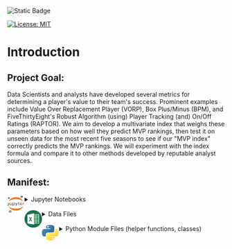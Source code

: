 ![Static Badge](https://img.shields.io/badge/Repo_Status%3A-Work_in_Progress-blue?style=flat&logo=data%3Aimage%2Fpng%3Bbase64%2CiVBORw0KGgoAAAANSUhEUgAAAC0AAAAiCAMAAAD8kqB9AAAClFBMVEUAAAD%2F%2F%2F%2FBYzTCysr2WxvyQRLnSibjUy3VZSLbQyvSjHHIjEX5%2F%2F%2F5%2B%2FvIz9D8%2F%2F%2F4WhryWRz3QBHxUR7ySh%2FxbBjsTiHwbxnnTCXVQiz96eTg4N%2Fd3dzL0tH0XDPFzc32SRv0UB%2F3WRr4XRn1SR32VBv1Uhz0TB71URz0QBDySh3%2FYAP4ZxT1YxnwXRz0ZxnvTh7vVR7yPhDxQhfrTB%2FcVCLfRSzUUCfdPCbLciPQOjLu8fHc5OXn5eT85uHj4uHY19bKt6%2F3WBv2Uhv0WS%2F1TSDyWjT0Sx33XBr3Vhv0Vxz3XRr3Xhr1Uhv0Ux30SRv0Whv3Yhn2Xhr0UhzzPg%2F2RBb0Tx7zPg%2FzPg7zUR33YxjyTh%2F7XgL6WQDxTh%2FwVB%2F3Pw%2FzPA3wTh7zYRv1aBntTCDxXhzrTx%2FwSh7oYCDxaxjuTiDmSyHsWR7rPxnoQiXnchrmehr%2B9%2FTs7%2FD%2B7unW2djQ19jm2dbHxcLKuLD3v6%2FJrKL1SRvvelv25ePBxML7aRfg7%2FbS5ezY7PDA1t32VBv2UBz0SR70QxT0QxT0QxT2VRv1VRz3Yhn1Sx34VRvyTB%2F1Sh71Rhj2Uhz2TBj3YRn3Yxn1RBb5ZBfxTB%2F2ZBn7Zgz4Zhj4QhPuWB30ZBrySR3yXhzvSyDvWRv3PxDvTR%2F0WRzyYhvyPQ32aRryahrvViDuYhnxQRPzbRrsRh%2FYXSPuchnrcxjRp5vqbEr5v6%2F0cU3wWDD849vQqqD3pI32n4b2moDfhmznlmTocVD0XjX5Vhrl5ubKtKvirZ%2FPpprTpZbWnI%2F8q3z2lnv4lHn5pXXwn27fhGrfgmjlkF%2F5klzmclPjcFD1bUn0Z0Ptd0H3bDb0VCr0WyT4WRn7YRf4PQvBMCeZAAAAs3RSTlMA%2FQj72VQnHBIPBgX%2B%2Fv78%2BKqajGI0LyolBv7%2B%2Fv79%2FPX09PTu287Cv7%2B1oqCTi394c1pONCIYFRINCv7%2B%2Fv7%2B%2Fv79%2Ffv39fHw7evp4uHS0M%2FMysXFwbq4s7Cwq6SimpGQgX59eHJoYFlRUElHRD8sGRX%2B%2Fv7%2B%2Fv7%2B%2Fv7%2B%2Fv38%2FPv6%2Bvn57u3p4%2BLd19bV0tLNzcrIwsC5trSnp6eioJ%2Bem5uVlZWRkIiDbmlcS0tEOTQjHZlkpy4AAAI7SURBVDjLYqAPyBHU0Y6NjZlvCuZxLp%2BtrR2jI5iOS7nWjX2nT1xQ5ARzuKdc3Xf%2BzDV%2Fdlyq2dt3NvHbqUhAzJ50vKWxzi0Pt1sSttRLM25bAWYbbXd0YDwVgcflEirH%2BHi2dpoBmVyhe%2BWtd7isBTLxGM4MNDyRQZKBdXtlKf%2FJCLzBwua%2BGWh4BzsDE8RoY%2FyhuGQLsz3%2F5USg0Y4yjHvCufCrZlPYLMuztYt9%2Bjk%2BXjs5Y0JRJAQ0nHFbiNthaaDRQD4RhlfdPsvHKyXHSjj%2BhfYz2xbVVtsw7tbkIqxaAmg4b3kFwmjChh%2BSgRhNGIi57iyTKS45YIRDHiAONMMvyjvw70Iz2hzOMs3kQDX8qI3UARRXc2duQJLXW4MsN%2FdS864QJiQBUb1cZHnTeQvFETwTxSNXkFxdoCdoguZ2wwDdjXDOguvqcKMLkwOEOTG8mh%2FpoysOM7xGBMrapM8SnIM1aDL8PGat4waxJFPZIe7V9fZNlcQRklYiagKB%2BqLcEJ74yqlKqklmeGLGyjjSU3laimiB%2BCrAoryVwkTMgYGHUzHIUjMDr1sNPso3BeLZcKpjMmfisEwTzErRiQpUVurXmNgm0Dtjjn7WsuRCDqAMWvj1%2BAWxsHgcdPJUnRwnst6CwVIsQ1ij28vpoAALS5Ca6mIU1aujVaINklp9s%2FMtkEQ52fKCneMN4tzDDNGcsmiCsIZzGoYLcxXVhNW1mNCFLZb6q2MrILO1%2BmZKYPMorlBlIBcAACpxj1lvNSqgAAAAAElFTkSuQmCC&labelColor=%23232D4B&color=%23E57200)

[![License: MIT](https://img.shields.io/badge/License-MIT-yellow.svg)](https://opensource.org/licenses/MIT)

# **Introduction**

## **Project Goal**:
Data Scientists and analysts have developed several metrics for determining a player's value to their team's success. Prominent examples include Value Over Replacement Player (VORP), Box Plus/Minus (BPM), and FiveThirtyEight's Robust Algorithm (using) Player Tracking (and) On/Off Ratings (RAPTOR)​. We aim to develop a multivariate index that weighs these parameters based on how well they predict MVP rankings, then test it on unseen data for the most recent five seasons to see if our "MVP index" correctly predicts the MVP rankings.​ We will experiment with the index formula and compare it to other methods developed by reputable analyst sources.

## **Manifest**:

<details>
<summary><img src="images/ipynb.png" align="left" width="40" height="40" /> Jupyter Notebooks</summary>
  
- ### FeatureSelection.ipynb:

  Feature Selection notebook where we use the `preprocess_and_train` function from `preptrain.py` and ensemble the methods to generate the best 10 features.
  
- ### DataCleaning_EDA.ipynb:
  
  Exploratory notebook where the data is cleaned; includes some basic EDA.

- ### Models.ipynb:

  Modeling notebook where we use the selected features (from `df_selected.csv`) to train and evaluate a range of models and extract their feature importance. These results will inform how we weight features in the index.

- ### Test.ipynb:

  This notebook contains the code where we test our best model (from `Models.ipynb`) against the last five seasons. We include some visualizations showing the model prediction versus the actual values.

</details>
<br>
<details>
<summary><img src="images/csv.png" align="left" width="40" height="40" /> Data Files</summary>
  
- ### df_clean.csv:
  
  Main .csv file used for training and validation.

- ### df_last.csv:
  
  Testing .csv file for examining model performance on last 5 seasons (2018-22).

- ### df_selected.csv:

  Selected features .csv containing the subset of predictor variables.

- ### mvp_data.csv:
  Initial NBA mvp data set. Reduced in `DataCleaning_EDA.ipynb` to only include essential rows and columns of study.
</details>
<br>
<details>
<summary><img src="images/py.png" align="left" width="40" height="40" /> Python Module Files (helper functions, classes)</summary>
  
- ### pltcorrheatmap.py:
  
  Custom function for generating correlation heat maps as we determine feature importance.

- ### preptrain.py:
  
  Custom function/pipeline for preprocessing and feature selection, described below:

  - Defining Numeric Columns (Excluding "Pos"):

    This step identifies the numeric columns in the input DataFrame `df`, excluding the "Pos" column for player position.

  - Splitting Data into Training and Testing Sets:

    Splits the input data into training and testing sets using the `train_test_split` function from `scikit-learn`.

  - Defining Preprocessing Steps:

    We impute missing values with the median value for numeric features and then scale the features using standardization (subtracting the mean and dividing by the standard deviation). We apply one-hot encoding while ignoring unknown categories for categorical features (specifically "Pos").

  - Preprocessing Training and Testing Data:

    Applies the preprocessing separately to the training and testing datasets using the `fit_transform` and `transform` methods of the `ColumnTransformer`.

  - Extracting Feature Names:

    This step extracts the feature names from the `ColumnTransformer` object, removing any prefixes such as "num__" or "cat__."

  - Filter Method - SelectKBest:

    Uses SelectKBest with ANOVA F-value to select the top 10 features based on their scores. These scores represent the strength of the relationship between each feature and the target variable.

  - Wrapper Method 1 - Random Forest Feature Importance:

    Trains a Random Forest Regressor on the preprocessed training data to determine feature importance and selects the top 10 features with the highest feature importance scores.

  - Embedded Method - L1-based feature selection using Lasso:

    Uses LassoCV (Lasso Cross-validation) to perform L1-based feature selection, iteratively fitting Lasso models with different regularization strengths (alphas) and selecting features based on non-zero coefficients.

  - Performs Principal Component Analysis (PCA):

    Performs PCA to reduce the dimensionality of the data and select the top 10 principal components as features.

  - Stability Selection with Lasso:

    Uses Stability Selection with Lasso to select features. We apply LassoCV within SelectFromModel to select features based on stability across multiple Lasso models.

  - Recursive Feature Elimination with Cross-Validation (RFECV):

    Applies RFECV, a wrapper method that recursively selects features by recursively training the model and selecting the best-performing subset of features through cross-validation.

  - Wrapper Method 2 - Gradient Boosting Machine Feature Importance

    Trains a Gradient Boosting Machine model on the preprocessed training data to determine feature importance and selects the top 10 features with the highest feature importance scores.

  - Embedded Method 2 - Support Vector Regressor

    Uses Support Vector Regressor (SVR) within SelectFromModel to perform embedded feature selection. Features are selected based on the coefficients obtained from the SVR model.

  - Preparing Final Data for Training:

    Extracts the selected features from the preprocessed training and testing data and prepares the final datasets (X_train, X_test, y_train, y_test) for model training and evaluation.

  - Returning Results:

    The function returns various components: the selected features from each method (features_filter, features_wrapper, features_embedded), the names of the selected features (feature_names), and the preprocessed training and testing data along with their corresponding labels.
</details>
